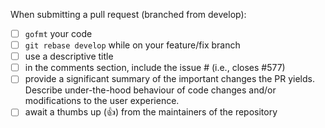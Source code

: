 When submitting a pull request (branched from develop):

- [ ] `gofmt` your code
- [ ] `git rebase develop` while on your feature/fix branch
- [ ] use a descriptive title
- [ ] in the comments section, include the issue # (i.e., closes #577)
- [ ] provide a significant summary of the important changes the PR yields. Describe under-the-hood behaviour of code changes and/or modifications to the user experience.
- [ ] await a thumbs up (:+1:) from the maintainers of the repository